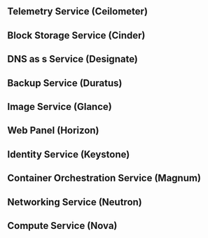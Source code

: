 ## Telemetry Service (Ceilometer)
## Block Storage Service (Cinder)
## DNS as s Service (Designate)
## Backup Service (Duratus)
## Image Service (Glance)
## Web Panel (Horizon)
## Identity Service (Keystone)
## Container Orchestration Service (Magnum)
## Networking Service (Neutron)
## Compute Service (Nova)
